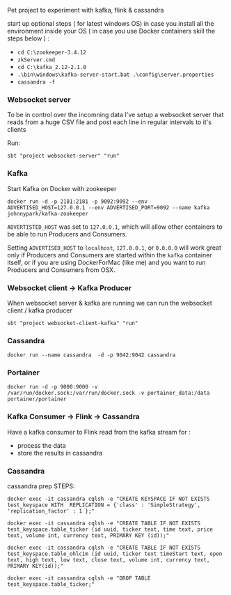 Pet project to experiment with kafka, flink & cassandra

 start up optional steps ( for latest windows OS) in case you install all the environment inside 
 your OS ( in case you use Docker containers skill the steps below ) : 
 - `cd C:\zookeeper-3.4.12`
 - `zkServer.cmd`
 - `cd C:\kafka_2.12-2.1.0`
 - `.\bin\windows\kafka-server-start.bat .\config\server.properties`
 - `cassandra -f`

### Websocket server

To be in control over the incomning data I've setup a websocket server that reads from a huge CSV file and post each line in regular intervals to it's clients

Run:

`sbt "project websocket-server" "run"`

### Kafka 

Start Kafka on Docker with zookeeper

`docker run -d -p 2181:2181 -p 9092:9092 --env ADVERTISED_HOST=127.0.0.1 --env ADVERTISED_PORT=9092 --name kafka johnnypark/kafka-zookeeper`

`ADVERTISTED_HOST` was set to `127.0.0.1`, which will allow other containers to be able to run Producers and Consumers.

Setting `ADVERTISED_HOST` to `localhost`, `127.0.0.1`, or `0.0.0.0` will work great only if Producers and Consumers are started within the `kafka` container itself, or if you are using DockerForMac (like me) and you want to run Producers and Consumers from OSX.


### Websocket client -> Kafka Producer

When websocket server & kafka are running we can run the websocket client / kafka producer


`sbt "project websocket-client-kafka" "run"`

### Cassandra

`docker run --name cassandra  -d -p 9042:9042 cassandra
`
### Portainer

`docker run -d -p 9000:9000 -v /var/run/docker.sock:/var/run/docker.sock -v portainer_data:/data portainer/portainer
`

### Kafka Consumer -> Flink -> Cassandra

Have a kafka consumer to Flink read from the kafka stream for :  
- process the data
- store the results in cassandra

### Cassandra 

 cassandra prep STEPS:
 
 `docker exec -it cassandra cqlsh -e "CREATE KEYSPACE IF NOT EXISTS test_keyspace WITH 
 REPLICATION = {'class' : 'SimpleStrategy', 'replication_factor' : 1 };"`
 
 `docker exec -it cassandra cqlsh -e "CREATE TABLE IF NOT EXISTS test_keyspace.table_ticker (id uuid, ticker text, time text,
 price text, volume int, currency text, PRIMARY KEY (id));"`

 `docker exec -it cassandra cqlsh -e "CREATE TABLE IF NOT EXISTS test_keyspace.table_ohlc1m (id uuid, ticker text timeStart text, open text, high text, low text, close text, volume int, currency text, PRIMARY KEY(id));"`
 
 `docker exec -it cassandra cqlsh -e "DROP TABLE test_keyspace.table_ticker;"`




